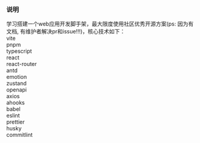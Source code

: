 ### 说明

学习搭建一个web应用开发脚手架，最大限度使用社区优秀开源方案(ps: 因为有文档, 有维护者解决pr和issue!!!)，核心技术如下：<br>
vite<br>
pnpm<br>
typescript<br>
react<br>
react-router<br>
antd<br>
emotion<br>
zustand<br>
openapi<br>
axios<br>
ahooks<br>
babel<br>
eslint<br>
prettier<br>
husky<br>
commitlint<br>